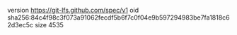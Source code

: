 version https://git-lfs.github.com/spec/v1
oid sha256:84c4f98c3f073a91062fecdf5b6f7c0f04e9b597294983be7fa1818c62d3ec5c
size 4535
